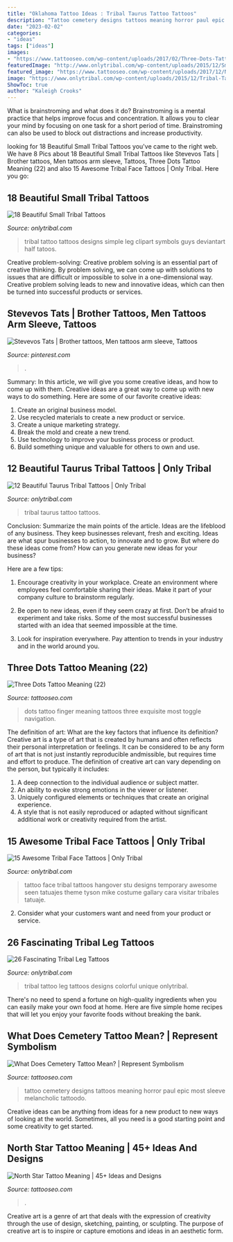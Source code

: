 ```yaml
---
title: "Oklahoma Tattoo Ideas : Tribal Taurus Tattoo Tattoos"
description: "Tattoo cemetery designs tattoos meaning horror paul epic most sleeve melancholic tattoodo"
date: "2023-02-02"
categories:
- "ideas"
tags: ["ideas"]
images:
- "https://www.tattooseo.com/wp-content/uploads/2017/02/Three-Dots-Tattoo-Meaning-22.jpg"
featuredImage: "http://www.onlytribal.com/wp-content/uploads/2015/12/Small-Tribal-Tattoos.jpg"
featured_image: "https://www.tattooseo.com/wp-content/uploads/2017/12/North-Star-Tattoo-25.jpg"
image: "https://www.onlytribal.com/wp-content/uploads/2015/12/Tribal-Taurus-Tattoo.jpg"
ShowToc: true
author: "Kaleigh Crooks"
---
```



What is brainstroming and what does it do?
Brainstroming is a mental practice that helps improve focus and concentration. It allows you to clear your mind by focusing on one task for a short period of time. Brainstroming can also be used to block out distractions and increase productivity.

	

		
looking for 18 Beautiful Small Tribal Tattoos you've came to the right web. We have 8 Pics about 18 Beautiful Small Tribal Tattoos like Stevevos Tats | Brother tattoos, Men tattoos arm sleeve, Tattoos, Three Dots Tattoo Meaning (22) and also 15 Awesome Tribal Face Tattoos | Only Tribal. Here you go:
		
    
## 18 Beautiful Small Tribal Tattoos

<img loading=lazy src="http://www.onlytribal.com/wp-content/uploads/2015/12/Small-Tribal-Tattoos.jpg" onerror="this.onerror=null;this.src='https://tse4.mm.bing.net/th?id=OIP.Q6IelCrThb3Yf1XgaThjvgHaLg&amp;pid=15.1';" alt="18 Beautiful Small Tribal Tattoos">

_Source: onlytribal.com_

>tribal tattoo tattoos designs simple leg clipart symbols guys deviantart half tatoos. 

	

Creative problem-solving:
Creative problem solving is an essential part of creative thinking. By problem solving, we can come up with solutions to issues that are difficult or impossible to solve in a one-dimensional way. Creative problem solving leads to new and innovative ideas, which can then be turned into successful products or services.

    
## Stevevos Tats | Brother Tattoos, Men Tattoos Arm Sleeve, Tattoos

<img loading=lazy src="https://i.pinimg.com/736x/c2/cb/9b/c2cb9b81b3a41f66930360cf7d118551.jpg" onerror="this.onerror=null;this.src='https://tse1.mm.bing.net/th?id=OIP.sGIy5_561VUkUNkpwcffigHaFj&amp;pid=15.1';" alt="Stevevos Tats | Brother tattoos, Men tattoos arm sleeve, Tattoos">

_Source: pinterest.com_

>. 

	

Summary: In this article, we will give you some creative ideas, and how to come up with them.
Creative ideas are a great way to come up with new ways to do something. Here are some of our favorite creative ideas:
1. Create an original business model.
2. Use recycled materials to create a new product or service.
3. Create a unique marketing strategy.
4. Break the mold and create a new trend. 
5. Use technology to improve your business process or product. 
6. Build something unique and valuable for others to own and use.

    
## 12 Beautiful Taurus Tribal Tattoos | Only Tribal

<img loading=lazy src="https://www.onlytribal.com/wp-content/uploads/2015/12/Tribal-Taurus-Tattoo.jpg" onerror="this.onerror=null;this.src='https://tse3.mm.bing.net/th?id=OIP.J_1ZlB5T4YDqLnYtQsJMrAHaJ6&amp;pid=15.1';" alt="12 Beautiful Taurus Tribal Tattoos | Only Tribal">

_Source: onlytribal.com_

>tribal taurus tattoo tattoos. 

	

Conclusion: Summarize the main points of the article.
Ideas are the lifeblood of any business. They keep businesses relevant, fresh and exciting. Ideas are what spur businesses to action, to innovate and to grow.
But where do these ideas come from? How can you generate new ideas for your business?

Here are a few tips:

1. Encourage creativity in your workplace. Create an environment where employees feel comfortable sharing their ideas. Make it part of your company culture to brainstorm regularly.

2. Be open to new ideas, even if they seem crazy at first. Don’t be afraid to experiment and take risks. Some of the most successful businesses started with an idea that seemed impossible at the time.

3. Look for inspiration everywhere. Pay attention to trends in your industry and in the world around you.

    
## Three Dots Tattoo Meaning (22)

<img loading=lazy src="https://www.tattooseo.com/wp-content/uploads/2017/02/Three-Dots-Tattoo-Meaning-22.jpg" onerror="this.onerror=null;this.src='https://tse3.mm.bing.net/th?id=OIP.YrEGh860eGbGSTc3lYW3TwHaNL&amp;pid=15.1';" alt="Three Dots Tattoo Meaning (22)">

_Source: tattooseo.com_

>dots tattoo finger meaning tattoos three exquisite most toggle navigation. 

	

The definition of art: What are the key factors that influence its definition?
Creative art is a type of art that is created by humans and often reflects their personal interpretation or feelings. It can be considered to be any form of art that is not just instantly reproducible andmissible, but requires time and effort to produce. The definition of creative art can vary depending on the person, but typically it includes:
1. A deep connection to the individual audience or subject matter.
2. An ability to evoke strong emotions in the viewer or listener.
3. Uniquely configured elements or techniques that create an original experience.
4. A style that is not easily reproduced or adapted without significant additional work or creativity required from the artist.

    
## 15 Awesome Tribal Face Tattoos | Only Tribal

<img loading=lazy src="https://www.onlytribal.com/wp-content/uploads/2015/12/Tribal-Tattoo-Face.jpg" onerror="this.onerror=null;this.src='https://tse3.mm.bing.net/th?id=OIP.h2j5NRoh1yLnsok3Yk4qSQHaK-&amp;pid=15.1';" alt="15 Awesome Tribal Face Tattoos | Only Tribal">

_Source: onlytribal.com_

>tattoo face tribal tattoos hangover stu designs temporary awesome seen tatuajes theme tyson mike costume gallary cara visitar tribales tatuaje. 

	

2. Consider what your customers want and need from your product or service.

    
## 26 Fascinating Tribal Leg Tattoos

<img loading=lazy src="http://www.onlytribal.com/wp-content/uploads/2015/12/Leg-Tribal-Tattoo-Designs.jpg" onerror="this.onerror=null;this.src='https://tse1.mm.bing.net/th?id=OIP.qK1P2EW_WANyVG-j4tEw7gHaMs&amp;pid=15.1';" alt="26 Fascinating Tribal Leg Tattoos">

_Source: onlytribal.com_

>tribal tattoo leg tattoos designs colorful unique onlytribal. 

	

There's no need to spend a fortune on high-quality ingredients when you can easily make your own food at home. Here are five simple home recipes that will let you enjoy your favorite foods without breaking the bank.

    
## What Does Cemetery Tattoo Mean? | Represent Symbolism

<img loading=lazy src="https://www.tattooseo.com/wp-content/uploads/2018/09/Cemetery-Tattoo-Meaning-34.jpg" onerror="this.onerror=null;this.src='https://tse4.mm.bing.net/th?id=OIP.XGhs7Oxe-PwkekRRx7g5jAAAAA&amp;pid=15.1';" alt="What Does Cemetery Tattoo Mean? | Represent Symbolism">

_Source: tattooseo.com_

>tattoo cemetery designs tattoos meaning horror paul epic most sleeve melancholic tattoodo. 

	

Creative ideas can be anything from ideas for a new product to new ways of looking at the world. Sometimes, all you need is a good starting point and some creativity to get started.

    
## North Star Tattoo Meaning | 45+ Ideas And Designs

<img loading=lazy src="https://www.tattooseo.com/wp-content/uploads/2017/12/North-Star-Tattoo-25.jpg" onerror="this.onerror=null;this.src='https://tse1.mm.bing.net/th?id=OIP.sfoXfv4_csDaP_VMUm0uagAAAA&amp;pid=15.1';" alt="North Star Tattoo Meaning | 45+ Ideas and Designs">

_Source: tattooseo.com_

>. 

	

Creative art is a genre of art that deals with the expression of creativity through the use of design, sketching, painting, or sculpting. The purpose of creative art is to inspire or capture emotions and ideas in an aesthetic form.

